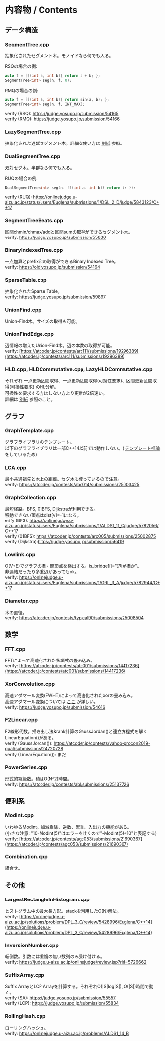 # 内容物 / Contents

## データ構造

### SegmentTree.cpp

抽象化されたセグメント木。モノイドなら何でも入る。

RSQの場合の例:

```c++
auto f = [](int a, int b){ return a + b; };
SegmentTree<int> seg(n, f, 0);
```

RMQの場合の例:

```c++
auto f = [](int a, int b){ return min(a, b); };
SegmentTree<int> seg(n, f, INT_MAX);
```

verify (RSQ): https://judge.yosupo.jp/submission/54165<br>verify (RMQ): https://judge.yosupo.jp/submission/54166

### LazySegmentTree.cpp
抽象化された遅延セグメント木。詳細な使い方は [別紙](HowToUseLazySeg.md) 参照。<br>

### DualSegmentTree.cpp

双対セグ木。半群なら何でも入る。

RUQの場合の例:

```c++
DualSegmentTree<int> seg(n, [](int a, int b){ return b; });
```

verify (RUQ): https://onlinejudge.u-aizu.ac.jp/status/users/Euglena/submissions/1/DSL_2_D/judge/5843123/C++17

### SegmentTreeBeats.cpp

区間chmin/chmax/addと区間sumの取得ができるセグメント木。<br>verify: https://judge.yosupo.jp/submission/55830

### BinaryIndexedTree.cpp

一点加算とprefix和の取得ができるBinary Indexed Tree。<br>verify: https://old.yosupo.jp/submission/54164

### SparseTable.cpp

抽象化されたSparse Table。<br>verify: https://judge.yosupo.jp/submission/59897

### UnionFind.cpp
Union-Find木。サイズの取得も可能。<br>

### UnionFindEdge.cpp
辺情報の増えたUnion-Find木。辺の本数の取得が可能。<br>
verify: [https://atcoder.jp/contests/arc111/submissions/19296389](https://atcoder.jp/contests/arc111/submissions/19296389)

### HLD.cpp, HLDCommutative.cpp, LazyHLDCommutative.cpp

それぞれ 一点更新区間取得、一点更新区間取得(可換性要求)、区間更新区間取得(可換性要求) のHL分解。<br>可換性を要求する方はしない方より更新が2倍速い。<br>詳細は [別紙](HowToUseHLDs.md) 参照のこと。

## グラフ

### GraphTemplate.cpp

グラフライブラリのテンプレート。<br>以下のグラフライブラリは一部C++14以前では動作しない。( [テンプレート推論 ](https://cpprefjp.github.io/lang/cpp17/type_deduction_for_class_templates.html)をしているため)<br>

### LCA.cpp

最小共通祖先と木上の距離。セグ木も使っているので注意。<br>verify: https://atcoder.jp/contests/abc014/submissions/25003425

### GraphCollection.cpp

最短経路。BFS, 01BFS, Dijkstraが利用できる。<br>移動できない頂点はdist[v]=-1になる。<br>erify (BFS): https://onlinejudge.u-aizu.ac.jp/status/users/Euglena/submissions/1/ALDS1_11_C/judge/5782056/C++17<br>verify (01BFS): https://atcoder.jp/contests/arc005/submissions/25002875<br>verify (Dijkstra):https://judge.yosupo.jp/submission/56419

### Lowlink.cpp

O(V+E)でグラフの橋・関節点を検出する。is_bridge[i]="辺iが橋か"。<br>非連結だったり多重辺があってもok。<br>verify: https://onlinejudge.u-aizu.ac.jp/status/users/Euglena/submissions/1/GRL_3_A/judge/5782944/C++17

### Diameter.cpp
木の直径。<br>
verify: https://atcoder.jp/contests/typical90/submissions/25008504

## 数学

### FFT.cpp

FFTによって高速化された多項式の畳み込み。<br>
verify: [https://atcoder.jp/contests/atc001/submissions/14417236](https://atcoder.jp/contests/atc001/submissions/14417236)

### XorConvolution.cpp

高速アダマール変換(FWHT)によって高速化されたxorの畳み込み。<br>高速アダマール変換については [ここ](https://cympfh.cc/aiura/hadamard-xor-convolution) が詳しい。<br>verify: https://judge.yosupo.jp/submission/54616

### F2Linear.cpp

F2線形代数。掃き出し法&rank計算のGaussJordan()と連立方程式を解くLinearEquation()がある。<br>verify (GaussJordan()): https://atcoder.jp/contests/yahoo-procon2019-qual/submissions/24720728<br>verify (LinearEquation()): まだ

### PowerSeries.cpp

形式的冪級数。積はO(N^2)時間。<br>verify: https://atcoder.jp/contests/abl/submissions/25137726

## 便利系

### Modint.cpp
いわゆるModint。加減乗除、逆数、累乗、入出力の機能がある。<br>
(小さな注意: "10-Modint(5)"はエラーを吐くので"-Modint(5)+10"と表記する)<br>
verify: [https://atcoder.jp/contests/agc053/submissions/21690367](https://atcoder.jp/contests/agc053/submissions/21690367)

### Combination.cpp

組合せ。

## その他

### LargestRectangleInHistogram.cpp
ヒストグラム中の最大長方形。stackを利用したO(N)解法。<br>
verify: [https://onlinejudge.u-aizu.ac.jp/solutions/problem/DPL_3_C/review/5428996/Euglena/C++14](https://onlinejudge.u-aizu.ac.jp/solutions/problem/DPL_3_C/review/5428996/Euglena/C++14)

### InversionNumber.cpp

転倒数。引数には重複の無い数列のみ受け付ける。<br>verify: https://judge.u-aizu.ac.jp/onlinejudge/review.jsp?rid=5726662

### SuffixArray.cpp

Suffix ArrayとLCP Arrayを計算する。それぞれO(|S|log|S|), O(|S|)時間で動く。<br>verify (SA): https://judge.yosupo.jp/submission/55557<br>verify (LCP): https://judge.yosupo.jp/submission/55834

### RollingHash.cpp

ローリングハッシュ。<br>verify: https://onlinejudge.u-aizu.ac.jp/problems/ALDS1_14_B

